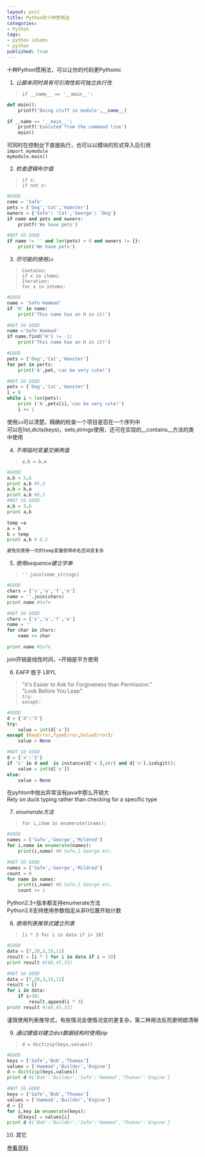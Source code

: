```yaml
---
layout: post
title: Python的十种惯用法
categories:
- Python
tags:
- python idioms
- python
published: true 
---
```


十种Python惯用法，可以让你的代码更Pythonic

1. *让脚本同时具有可引用性和可独立执行性*

> `if __name__ == '__main__':`  

```python
def main():
	printf('Doing stuff in module',__name__)

if __name == '__main__':
	printf('Executed from the command line')
	main()

```

可同时在控制台下直接执行，也可以以模块的形式导入后引用   
`import mymodule`    
`mymodule.main()`  

2. *检查逻辑布尔值*

> `if x:`   
`if not x:`

```python
#GOOD
name = 'Safe'
pets = ['Dog','Cat','Hamster']
owners = {'Safe': 'Cat','George': 'Dog'}
if name and pets and owners:
	printf('We have pets')

#NOT SO GOOD
if name != '' and len(pets) > 0 and owners != {}:
	print('We have pets')

```

3. *尽可能的使用`in`*
> `Contains:`   
`if x in items:`    
`Iteration:`    
`for x in intems:`     

```python
#GOOD
name = 'Safe Hammad'
if 'H' in name:
	print('This name has an H in it!')

#NOT SO GOOD
name ='Safe Hammad'
if name.find('H') != -1:
	print('This name has an H in it!')

```


```python
#GOOD
pets = ['Dog','Cat','Hanster']
for pet in perts:
	print('A',pet,'can be very cute!')

#NOT SO GOOD
pets = ['Dog','Cat','Hanster']
i = 0 
while i < len(pets):
	print ('A',pets[i],'can be very cute!')
	i += 1


```

使用`in`可以清楚，精确的检查一个项目是否在一个序列中    
可以在list,dicts(keys)，sets,strings使用，还可在实现的__contains__方法的类中使用


4. *不用临时变量交换两值*
> `a,b = b,a`

```python
#GOOD
a,b = 5,6
print a,b #5,6
a,b = b,a
print a,b #6,5
#NOT SO GOOD
a,b = 5,6
print a,b

temp =a
a = b
b = temp
print a,b # 6,5

避免仅使用一次的temp变量使得命名空间变复杂

```

5. *使用sequence建立字串*
> `''.join(some_strings)`

```python
#GOOD 
chars = ['s','a','f','e']
name = ''.join(chars)
print name #Safe

#NOT SO GOOD
chars = ['s','a','f','e']
name = ''
for char in chars:
	name += char

print name #Safe
```
join开销是线性时间，`+`开销是平方使用

6. EAFP 胜于 LBYL
> "it's Easier to Ask for Forgiveness than Permission."    
"Look Before You Leap"    
`try:`   
`except:`   

```python
#GOOD
d = {'X':'5'}
try:
	value = int(d['x'])
except (KeyError,TypeError,ValueError):
	value = None

#NOT SO GOOD
d = {'x':'5'}
if 'x' in d and  is instance(d['x'],str) and d['x'].isdigit():
	value = int(d['x'])
else:
	value = None
```

在pyhton中抛出异常没有java中那么开销大   
Rely on duck typing rather than checking for a specific type

7. *enumerate方法*
> `for i,item in enumerate(items):`    

```python
#GOOD
names = ['Safe','George','Mildred']
for i,name in enumerate(names):
	print(i,name) #0 Safe,1 George etc.

#NOT SO GOOD
names = ['Safe','George','Mildred']
count = 0
for name in names:
	print(i,name) #0 Safe,1 George etc.
	count += 1
```

Python2.3+版本都支持enumerate方法    
Python2.6支持使用参数指定从非0位置开始计数

8. *使用列表推导式建立列表*
> `[i * 3 for i in data if i> 10]`


```python
#GOOD
data = [7,20,3,15,11]
result = [i * 3 for i in data if i > 10]
print result #[60,45,33]

#NOT SO GOOD
data = [7,20,3,15,11]
result = []
for i in data:
	if i>10:
		result.append(i * 3)
print result #[60,45,33]
```

谨慎使用列表推导式，有些情况会使情况变的更复杂，第二种用法反而更明朗清晰

9. *通过键值对建立dict数据结构时使用zip*
> `d = dict(zip(keys,values))`   


```python
#GOOD
keys = ['Safe','Bob','Thomas']
values = ['Hammad','Builder','Engine']
d = dict(zip(keys,values))
print d #{'Bob':'Builder','Safe':'Hammad','Thomas':'Engine'}

#NOT SO GOOD
keys = ['Safe','Bob','Thomas']
values = ['Hammad','Builder','Engine']
d = {}
for i,key in enumerate(keys):
	d[keys] = values[i]
print d #{'Bob':'Builder','Safe':'Hammad','Thomas':'Engine'}

```

10. 其它

[参看资料](http://safehammad.com/downloads/python-idioms-2014-01-16.pdf)
